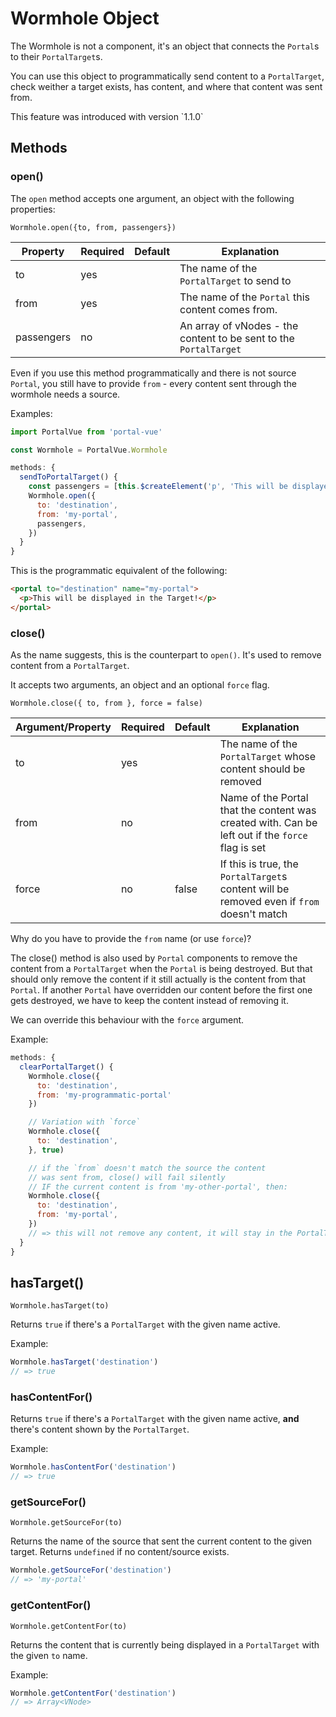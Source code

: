 # Wormhole Object

The Wormhole is not a component, it's an object that connects the `Portal`s to their `PortalTarget`s.

You can use this object to programmatically send content to a `PortalTarget`,
check weither a target exists, has content, and where that content was sent from.

<p class="tip">This feature was introduced with version `1.1.0`</p>

## Methods

### open()

The `open` method accepts one argument, an object with the following properties:

`Wormhole.open({to, from, passengers})`

| Property   | Required | Default | Explanation                                                       |
| ---------- | -------- | ------- | ----------------------------------------------------------------- |
| to         | yes      |         | The name of the `PortalTarget` to send to                         |
| from       | yes      |         | The name of the `Portal` this content comes from.                 |
| passengers | no       |         | An array of vNodes - the content to be sent to the `PortalTarget` |

Even if you use this method programmatically and there is not source `Portal`, you still have to provide `from` - every content sent through the wormhole needs a source.

Examples:

```javascript
import PortalVue from 'portal-vue'

const Wormhole = PortalVue.Wormhole

methods: {
  sendToPortalTarget() {
    const passengers = [this.$createElement('p', 'This will be displayed in the Target!')]
    Wormhole.open({
      to: 'destination',
      from: 'my-portal',
      passengers,
    })
  }
}
```

This is the programmatic equivalent of the following:

```html
<portal to="destination" name="my-portal">
  <p>This will be displayed in the Target!</p>
</portal>
```

### close()

As the name suggests, this is the counterpart to `open()`. It's used to remove content from a `PortalTarget`.

It accepts two arguments, an object and an optional `force` flag.

`Wormhole.close({ to, from }, force = false)`

| Argument/Property | Required | Default | Explanation                                                                                      |
| ----------------- | -------- | ------- | ------------------------------------------------------------------------------------------------ |
| to                | yes      |         | The name of the `PortalTarget` whose content should be removed                                   |
| from              | no       |         | Name of the Portal that the content was created with. Can be left out if the `force` flag is set |
| force             | no       | false   | If this is true, the `PortalTarget`s content will be removed even if `from` doesn't match        |

Why do you have to provide the `from` name (or use `force`)?

The close() method is also used by `Portal` components to remove the content from a `PortalTarget` when the `Portal` is being destroyed. But that should only remove the content if it still actually is the content from that `Portal`. If another `Portal` have overridden our content before the first one gets destroyed, we have to keep the content instead of removing it.

We can override this behaviour with the `force` argument.

Example:

```javascript
methods: {
  clearPortalTarget() {
    Wormhole.close({
      to: 'destination',
      from: 'my-programmatic-portal'
    })

    // Variation with `force`
    Wormhole.close({
      to: 'destination',
    }, true)

    // if the `from` doesn't match the source the content
    // was sent from, close() will fail silently
    // IF the current content is from 'my-other-portal', then:
    Wormhole.close({
      to: 'destination',
      from: 'my-portal',
    })
    // => this will not remove any content, it will stay in the PortalTarget
  }
}
```

## hasTarget()

`Wormhole.hasTarget(to)`

Returns `true` if there's a `PortalTarget` with the given name active.

Example:

```javascript
Wormhole.hasTarget('destination')
// => true
```

### hasContentFor()

Returns `true` if there's a `PortalTarget` with the given name active, **and** there's content shown by the `PortalTarget`.

Example:

```javascript
Wormhole.hasContentFor('destination')
// => true
```

### getSourceFor()

`Wormhole.getSourceFor(to)`

Returns the name of the source that sent the current content to the given target. Returns `undefined` if no content/source exists.

```javascript
Wormhole.getSourceFor('destination')
// => 'my-portal'
```

### getContentFor()

`Wormhole.getContentFor(to)`

Returns the content that is currently being displayed in a `PortalTarget` with the given `to` name.

Example:

```javascript
Wormhole.getContentFor('destination')
// => Array<VNode>
```
